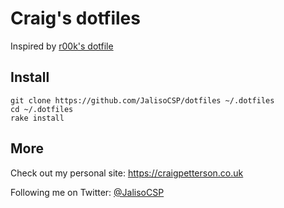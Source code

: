 # Craig's dotfiles

Inspired by [r00k's dotfile](https://github.com/r00k/dotfiles)

## Install

```
git clone https://github.com/JalisoCSP/dotfiles ~/.dotfiles
cd ~/.dotfiles
rake install
```

## More

Check out my personal site: https://craigpetterson.co.uk

Following me on Twitter: [@JalisoCSP](https://twitter.com/JalisoCSP)

